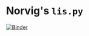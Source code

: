 # Norvig's `lis.py`

[![Binder](https://mybinder.org/badge_logo.svg)](https://mybinder.org/v2/gh/fluentpython/lispy/HEAD?labpath=workshops%2Fpybr2021%2Fnorvigs-lispy.ipynb)
